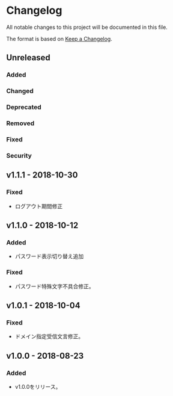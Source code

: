 # Changelog

All notable changes to this project will be documented in this file.

The format is based on [Keep a Changelog](http://keepachangelog.com/).

## Unreleased

### Added

### Changed

### Deprecated

### Removed

### Fixed

### Security

## v1.1.1 - 2018-10-30
### Fixed
- ログアウト期間修正

## v1.1.0 - 2018-10-12
### Added
- パスワード表示切り替え追加
### Fixed
- パスワード特殊文字不具合修正。

## v1.0.1 - 2018-10-04
### Fixed
- ドメイン指定受信文言修正。

## v1.0.0 - 2018-08-23
### Added
- v1.0.0をリリース。